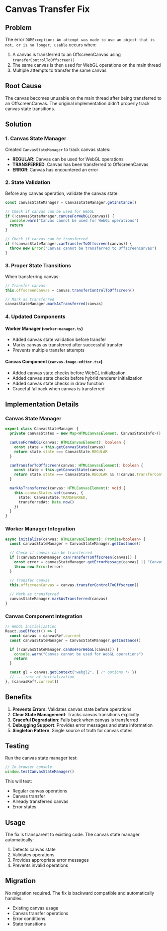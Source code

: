# Canvas Transfer Fix

## Problem
The error `DOMException: An attempt was made to use an object that is not, or is no longer, usable` occurs when:
1. A canvas is transferred to an OffscreenCanvas using `transferControlToOffscreen()`
2. The same canvas is then used for WebGL operations on the main thread
3. Multiple attempts to transfer the same canvas

## Root Cause
The canvas becomes unusable on the main thread after being transferred to an OffscreenCanvas. The original implementation didn't properly track canvas state transitions.

## Solution

### 1. Canvas State Manager
Created `CanvasStateManager` to track canvas states:
- **REGULAR**: Canvas can be used for WebGL operations
- **TRANSFERRED**: Canvas has been transferred to OffscreenCanvas
- **ERROR**: Canvas has encountered an error

### 2. State Validation
Before any canvas operation, validate the canvas state:
```typescript
const canvasStateManager = CanvasStateManager.getInstance()

// Check if canvas can be used for WebGL
if (!canvasStateManager.canUseForWebGL(canvas)) {
  console.warn("Canvas cannot be used for WebGL operations")
  return
}

// Check if canvas can be transferred
if (!canvasStateManager.canTransferToOffscreen(canvas)) {
  throw new Error("Canvas cannot be transferred to OffscreenCanvas")
}
```

### 3. Proper State Transitions
When transferring canvas:
```typescript
// Transfer canvas
this.offscreenCanvas = canvas.transferControlToOffscreen()

// Mark as transferred
canvasStateManager.markAsTransferred(canvas)
```

### 4. Updated Components

#### Worker Manager (`worker-manager.ts`)
- Added canvas state validation before transfer
- Marks canvas as transferred after successful transfer
- Prevents multiple transfer attempts

#### Canvas Component (`canvas.image-editor.tsx`)
- Added canvas state checks before WebGL initialization
- Added canvas state checks before hybrid renderer initialization
- Added canvas state checks in draw function
- Graceful fallback when canvas is transferred

## Implementation Details

### Canvas State Manager
```typescript
export class CanvasStateManager {
  private canvasStates = new Map<HTMLCanvasElement, CanvasStateInfo>()

  canUseForWebGL(canvas: HTMLCanvasElement): boolean {
    const state = this.getCanvasState(canvas)
    return state.state === CanvasState.REGULAR
  }

  canTransferToOffscreen(canvas: HTMLCanvasElement): boolean {
    const state = this.getCanvasState(canvas)
    return state.state === CanvasState.REGULAR && !!canvas.transferControlToOffscreen
  }

  markAsTransferred(canvas: HTMLCanvasElement): void {
    this.canvasStates.set(canvas, {
      state: CanvasState.TRANSFERRED,
      transferredAt: Date.now()
    })
  }
}
```

### Worker Manager Integration
```typescript
async initialize(canvas: HTMLCanvasElement): Promise<boolean> {
  const canvasStateManager = CanvasStateManager.getInstance()

  // Check if canvas can be transferred
  if (!canvasStateManager.canTransferToOffscreen(canvas)) {
    const error = canvasStateManager.getErrorMessage(canvas) || "Canvas cannot be transferred"
    throw new Error(error)
  }

  // Transfer canvas
  this.offscreenCanvas = canvas.transferControlToOffscreen()
  
  // Mark as transferred
  canvasStateManager.markAsTransferred(canvas)
}
```

### Canvas Component Integration
```typescript
// WebGL initialization
React.useEffect(() => {
  const canvas = canvasRef.current
  const canvasStateManager = CanvasStateManager.getInstance()

  if (!canvasStateManager.canUseForWebGL(canvas)) {
    console.warn("Canvas cannot be used for WebGL operations")
    return
  }

  const gl = canvas.getContext("webgl2", { /* options */ })
  // ... rest of initialization
}, [canvasRef?.current])
```

## Benefits

1. **Prevents Errors**: Validates canvas state before operations
2. **Clear State Management**: Tracks canvas transitions explicitly
3. **Graceful Degradation**: Falls back when canvas is transferred
4. **Debugging Support**: Provides error messages and state information
5. **Singleton Pattern**: Single source of truth for canvas states

## Testing

Run the canvas state manager test:
```typescript
// In browser console
window.testCanvasStateManager()
```

This will test:
- Regular canvas operations
- Canvas transfer
- Already transferred canvas
- Error states

## Usage

The fix is transparent to existing code. The canvas state manager automatically:
1. Detects canvas state
2. Validates operations
3. Provides appropriate error messages
4. Prevents invalid operations

## Migration

No migration required. The fix is backward compatible and automatically handles:
- Existing canvas usage
- Canvas transfer operations
- Error conditions
- State transitions
